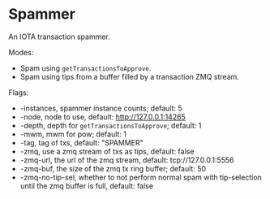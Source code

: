 # Spammer

An IOTA transaction spammer.

Modes:
* Spam using `getTransactionsToApprove`.
* Spam using tips from a buffer filled by a transaction ZMQ stream.

Flags:
* -instances, spammer instance counts; default: 5
* -node, node to use, default: http://127.0.0.1:14265
* -depth, depth for `getTransactionsToApprove`; default: 1
* -mwm, mwm for pow; default: 1
* -tag, tag of txs, default: "SPAMMER"
* -zmq, use a zmq stream of txs as tips, default: false
* -zmq-url, the url of the zmq stream, default: tcp://127.0.0.1:5556
* -zmq-buf, the size of the zmq tx ring buffer; default: 50
* -zmq-no-tip-sel, whether to not perform normal spam with tip-selection until the zmq buffer is full, default: false